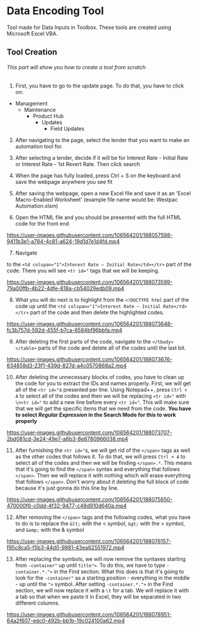 # Data Encoding Tool
Tool made for Data Inputs in Toolbox. These tools are created using Microsoft Excel VBA.
## Tool Creation
###### This part will show you how to create a tool from scratch
1. First, you have to go to the update page. To do that, you have to click on:
  - Management
    - Maintenance
      - Product Hub
        - Updates
          - Field Updates

2. After navigating to the page, select the lender that you want to make an automation tool for.

3. After selecting a lender, decide if it will be for Interest Rate - Initial Rate or Interest Rate - 1st Revert Rate. Then click search

4. When the page has fully loaded, press Ctrl + S on the keyboard and save the webpage anywhere you see fit

5. After saving the webpage, open a new Excel file and save it as an 'Excel Macro-Enabled Worksheet' (example file name would be: Westpac Automation.xlsm)

6. Open the HTML file and you should be presented with the full HTML code for the front end

https://user-images.githubusercontent.com/106564201/188057598-9411b3e1-a784-4c81-a624-19d1d7e1d4fd.mp4

7. Navigate 

to the `<td colspan="1">Interest Rate – Initial Rate</td></tr>` part of the code. There you will see `<tr id="` tags that we will be keeping. 

https://user-images.githubusercontent.com/106564201/188073599-79a00ffb-4b22-4dfe-818a-cb54029edb09.mp4

8. What you will do next is to highlight from the `<!DOCTYPE html` part of the code up until the `<td colspan="1">Interest Rate – Initial Rate</td></tr>` part of the code and then delete the highlighted codes.

https://user-images.githubusercontent.com/106564201/188073648-fc3b757d-592d-455f-b7ca-6584bf96bbfa.mp4

9. After deleting the first parts of the code, navigate to the `</tbody></table>` parts of the code and delete all of the codes until the last bit.

https://user-images.githubusercontent.com/106564201/188073676-634858d3-23f1-439d-827d-a4c0570868a2.mp4

10. After deleting the unnecessary blocks of codes, you have to clean up the code for you to extract the IDs and names properly. First, we will get all of the `<tr id="`s presented per line. Using Notepad++, press `Ctrl + A` to select all of the codes and then we will be replacing `<tr id="` with `\n<tr id="` to add a new line before every `<tr id="`. This will make sure that we will get the specific items that we need from the code. **You have to select _Regular Expression_ in the Search Mode for this to work properly**

https://user-images.githubusercontent.com/106564201/188073707-2bd081cd-3e24-49e7-a6b3-8e8780966038.mp4

11. After furnishing the `<tr id="`s, we will get rid of the `</span>` tags as well as the other codes that follows it. To do that, we will press `Ctrl + A` to select all of the codes and then we will be finding `</span>.*`. This means that it's going to find the `</span>` syntax and everything that follows `</span>`. Then we will replace it with nothing which will erase everything that follows `</span>`. Don't worry about it deleting the full block of code because it's just gonna do this line by line.

https://user-images.githubusercontent.com/106564201/188075650-470000f6-c0dd-4f32-9477-c48d910d640a.mp4

12. After removing the `</span>` tags and the following codes, what you have to do is to replace the `&lt;` with the < symbol, `&gt;` with the > symbol, and `&amp;` with the & symbol

https://user-images.githubusercontent.com/106564201/188076157-f95c8ca5-f5b3-44d0-9981-43ea62551972.mp4

13. After replacing the symbols, we will now remove the syntaxes starting from `-container"` up until `title">`. To do this, we have to type `-container.*.">` in the Find section. What this does is that it's going to look for the `-container"` as a starting position - everything in the middle - up until the `">` symbol. After setting `-container.*.">` in the Find section, we will now replace it with a `\t` for a tab. We will replace it with a tab so that when we paste it in Excel, they will be separated in two different columns.

https://user-images.githubusercontent.com/106564201/188078951-64a2f607-edc0-492b-bb1b-19c024100a62.mp4

